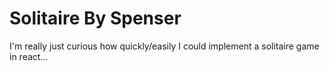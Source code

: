 # Solitaire By Spenser

I'm really just curious how quickly/easily I could implement a solitaire game in react...